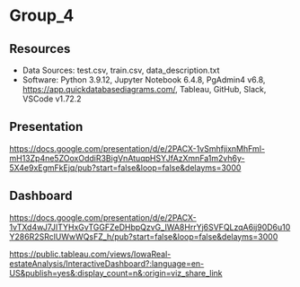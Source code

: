 # Group_4
## Resources
* Data Sources: test.csv, train.csv, data_description.txt
* Software: Python 3.9.12, Jupyter Notebook 6.4.8, PgAdmin4 v6.8, https://app.quickdatabasediagrams.com/, Tableau, GitHub, Slack, VSCode v1.72.2
## Presentation
https://docs.google.com/presentation/d/e/2PACX-1vSmhfjixnMhFml-mH13Zp4ne5ZOoxOddiR3BigVnAtuqpHSYJfAzXmnFa1m2vh6y-5X4e9xEgmFkEjq/pub?start=false&loop=false&delayms=3000
## Dashboard
https://docs.google.com/presentation/d/e/2PACX-1vTXd4wJ7JITYHxGvTGGFZeDHbpQzvG_IWA8HrrYj6SVFQLzqA6ij90D6u10Y286R2SRclUWwWQsFZ_h/pub?start=false&loop=false&delayms=3000


https://public.tableau.com/views/IowaReal-estateAnalysis/InteractiveDashboard?:language=en-US&publish=yes&:display_count=n&:origin=viz_share_link
